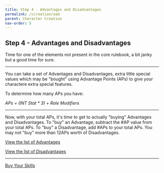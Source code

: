 ```yaml
---
title: Step 4 - Advantages and Disadvantages
permalink: /ccreation/aad
parent: Character Creation
nav-order: 5
---
```


## Step 4 - Advantages and Disadvantages

Time for one of the elements not present in the core rulebook, a bit janky but a good time for sure.

---

You can take a set of Advantages and Disadvantages, extra little special values which may be "bought" using Advantage Points (APs) to give your charactere extra special features. 

To determine how many APs you have:

*APs = (INT Stat * 3) + Role Modifiers*

---

Now, with your total APs, it's time to get to actually "buying" Advantages and Disadvantages. To "buy" an Advantage, subtract the #AP value from your total APs. To "buy" a Disadvantage, add #APs to your total APs. You may not "buy" more than 12APs worth of Disadvantages.

[View the list of Advantages](/info/advantages)

[View the list of Disadvantages](/info/disadvantages)

---

[Buy Your Skills](/ccreation/skills)
